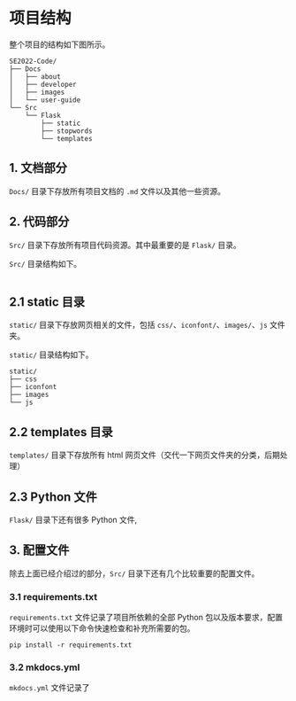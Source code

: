 # 项目结构

整个项目的结构如下图所示。

```
SE2022-Code/
├── Docs
│   ├── about
│   ├── developer
│   ├── images
│   └── user-guide
└── Src
    └── Flask
        ├── static
        ├── stopwords
        └── templates
```

## 1. 文档部分

`Docs/` 目录下存放所有项目文档的 `.md` 文件以及其他一些资源。

## 2. 代码部分

`Src/` 目录下存放所有项目代码资源。其中最重要的是 `Flask/` 目录。

`Src/` 目录结构如下。

```

```

## 2.1 static 目录

`static/` 目录下存放网页相关的文件，包括 `css/`、`iconfont/`、`images/`、`js` 文件夹。

`static/` 目录结构如下。

```
static/
├── css
├── iconfont
├── images
└── js
```

## 2.2 templates 目录

`templates/` 目录下存放所有 html 网页文件（交代一下网页文件夹的分类，后期处理）

## 2.3 Python 文件

`Flask/` 目录下还有很多 Python 文件,

## 3. 配置文件

除去上面已经介绍过的部分，`Src/` 目录下还有几个比较重要的配置文件。

### 3.1 requirements.txt

`requirements.txt` 文件记录了项目所依赖的全部 Python 包以及版本要求，配置环境时可以使用以下命令快速检查和补充所需要的包。

```shell
pip install -r requirements.txt
```

### 3.2 mkdocs.yml

`mkdocs.yml` 文件记录了
